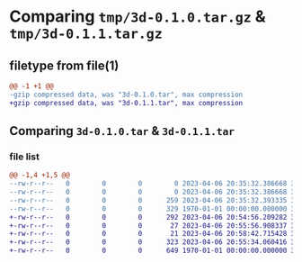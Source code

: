 # Comparing `tmp/3d-0.1.0.tar.gz` & `tmp/3d-0.1.1.tar.gz`

## filetype from file(1)

```diff
@@ -1 +1 @@
-gzip compressed data, was "3d-0.1.0.tar", max compression
+gzip compressed data, was "3d-0.1.1.tar", max compression
```

## Comparing `3d-0.1.0.tar` & `3d-0.1.1.tar`

### file list

```diff
@@ -1,4 +1,5 @@
--rw-r--r--   0        0        0        0 2023-04-06 20:35:32.386668 3d-0.1.0/3d/__init__.py
--rw-r--r--   0        0        0        0 2023-04-06 20:35:32.386668 3d-0.1.0/README.md
--rw-r--r--   0        0        0      259 2023-04-06 20:35:32.393335 3d-0.1.0/pyproject.toml
--rw-r--r--   0        0        0      329 1970-01-01 00:00:00.000000 3d-0.1.0/PKG-INFO
+-rw-r--r--   0        0        0      292 2023-04-06 20:54:56.209282 3d-0.1.1/README.md
+-rw-r--r--   0        0        0       27 2023-04-06 20:55:56.908337 3d-0.1.1/g/__init__.py
+-rw-r--r--   0        0        0       21 2023-04-06 20:58:42.715428 3d-0.1.1/g/window.py
+-rw-r--r--   0        0        0      323 2023-04-06 20:55:34.060416 3d-0.1.1/pyproject.toml
+-rw-r--r--   0        0        0      649 1970-01-01 00:00:00.000000 3d-0.1.1/PKG-INFO
```

